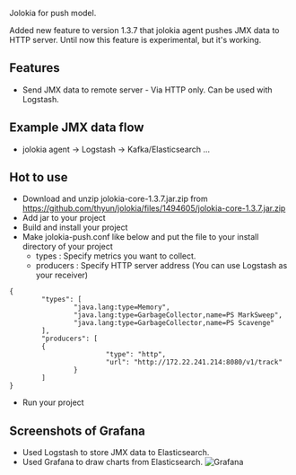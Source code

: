 Jolokia for push model.

Added new feature to version 1.3.7 that jolokia agent pushes JMX data to HTTP server.
Until now this feature is experimental, but it's working.

## Features
* Send JMX data to remote server - Via HTTP only. Can be used with Logstash.

## Example JMX data flow
* jolokia agent -> Logstash -> Kafka/Elasticsearch ...

## Hot to use
* Download and unzip jolokia-core-1.3.7.jar.zip from https://github.com/thyun/jolokia/files/1494605/jolokia-core-1.3.7.jar.zip
* Add jar to your project
* Build and install your project
* Make jolokia-push.conf like below and put the file to your install directory of your project
  * types : Specify metrics you want to collect.
  * producers : Specify HTTP server address (You can use Logstash as your receiver)
```
{
        "types": [
                "java.lang:type=Memory",
                "java.lang:type=GarbageCollector,name=PS MarkSweep",
                "java.lang:type=GarbageCollector,name=PS Scavenge"
        ],
        "producers": [
        {
                        "type": "http",
                        "url": "http://172.22.241.214:8080/v1/track"
                }
        ]
}
```
* Run your project

## Screenshots of Grafana
* Used Logstash to store JMX data to Elasticsearch.
* Used Grafana to draw charts from Elasticsearch.
![Grafana](https://user-images.githubusercontent.com/4827162/32880796-4a335658-caf2-11e7-8d48-7ed34c5a27fe.png)
